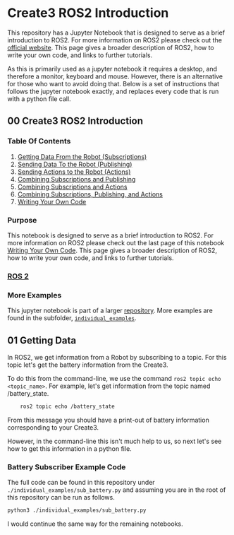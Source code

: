 # Create3 ROS2 Introduction

This repository has a Jupyter Notebook that is designed to serve as a brief introduction to ROS2. For more information on ROS2 please check out the [official website](https://docs.ros.org/en/galactic/index.html). This page gives a broader description of ROS2, how to write your own code, and links to further tutorials.

As this is primarily used as a jupyter notebook it requires a desktop, and therefore a monitor, keyboard and mouse. However, there is an alternative for those who want to avoid doing that. Below is a set of instructions that follows the jupyter notebook exactly, and replaces every code that is run with a python file call.

## 00 Create3 ROS2 Introduction

### Table Of Contents

1. [Getting Data From the Robot (Subscriptions)](./01_Getting_Data.ipynb)
2. [Sending Data To the Robot (Publishing)](./02_Sending_Data.ipynb)
3. [Sending Actions to the Robot (Actions)](./03_Sending_Actions.ipynb)
4. [Combining Subscriptions and Publishing](./04_Combining_Sub_and_Pub.ipynb)
5. [Combining Subscriptions and Actions](./05_Combine_Sub_Actions.ipynb)
6. [Combining Subscriptions, Publishing, and Actions](./06_Combining_Sub_Pub_and_Actions.ipynb)
7. [Writing Your Own Code](./07_Writing_New_Code.ipynb)

### Purpose

This notebook is designed to serve as a brief introduction to ROS2. For more information on ROS2 please check out the last page of this notebook [Writing Your Own Code](./07_Writing_New_Code.ipynb). This page gives a broader description of ROS2, how to write your own code, and links to further tutorials.

### [ROS 2](https://docs.ros.org/en/galactic/index.html)

### More Examples

This jupyter notebook is part of a larger [repository](https://github.com/paccionesawyer/Create3_Python). More examples are found in the subfolder, [`individual_examples`](./individual_examples).

## 01 Getting Data

In ROS2, we get information from a Robot by subscribing to a topic. For this topic let's get the battery information from the Create3.

To do this from the command-line, we use the command `ros2 topic echo <topic_name>`. For example, let's get information from the topic named /battery_state.

```bash
    ros2 topic echo /battery_state
```

From this message you should have a print-out of battery information corresponding to your Create3.

However, in the command-line this isn't much help to us, so next let's see how to get this information in a python file.

### Battery Subscriber Example Code

The full code can be found in this repository under `./individual_examples/sub_battery.py` and assuming you are in the root of this repository can be run as follows.

```bash
python3 ./individual_examples/sub_battery.py
```

I would continue the same way for the remaining notebooks.
